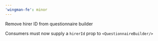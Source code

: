 ```yaml
---
'wingman-fe': minor
---
```


Remove hirer ID from questionnaire builder

Consumers must now supply a `hirerId` prop to `<QuestionnaireBuilder/>`
